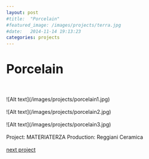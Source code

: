 ```yaml
---
layout: post
#title:  "Porcelain"
#featured_image: /images/projects/terra.jpg
#date:   2014-11-14 19:13:23
categories: projects
---
```



<!-- Lorem ipsum dolor sit amet, consectetur adipisicing elit, sed do eiusmod tempor incididunt ut labore et dolore magna aliqua. Ut enim ad minim veniam, quis nostrud exercitation ullamco laboris nisi ut aliquip ex ea commodo consequat. Duis aute irure dolor in reprehenderit in voluptate velit esse cillum dolore eu fugiat nulla pariatur. Excepteur sint occaecat cupidatat non proident, sunt in culpa qui officia deserunt mollit anim id est laborum.-->

<h1><big>Porcelain</big></h1>

<br>
<br>
![Alt text](/images/projects/porcelain1.jpg)
<br>
<br>
![Alt text](/images/projects/porcelain2.jpg)
<br>
<br>
![Alt text](/images/projects/porcelain3.jpg)
<br>
<br>
Project: MATERIATERZA  
Production: Reggiani Ceramica  
<br>
<br>
<a href="http://materiaterza.com/projects/2014/12/01/rpcl.html">next project</a>
